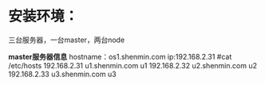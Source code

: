 
# 安装环境：
三台服务器，一台master，两台node

**master服务器信息**
hostname：os1.shenmin.com
ip:192.168.2.31
#cat /etc/hosts
192.168.2.31 u1.shenmin.com u1
192.168.2.32 u2.shenmin.com u2
192.168.2.33 u3.shenmin.com u3
